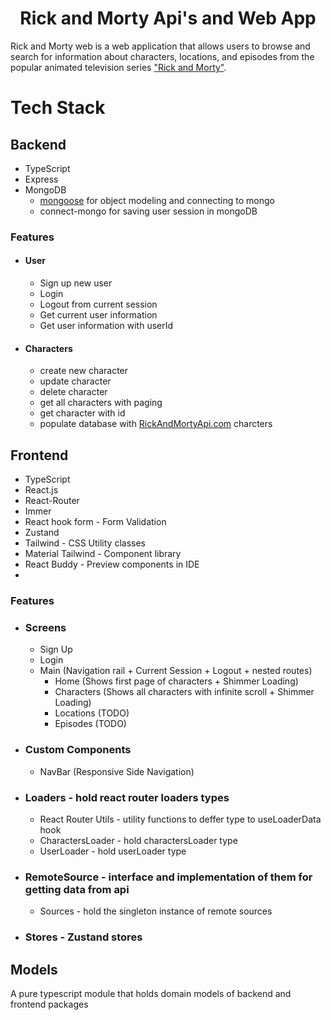 <h1 align="center">Rick and Morty Api's and Web App</h1>

<p>
Rick and Morty web is a web application that allows users to browse and search for information about characters, locations, and episodes from the popular animated television series <a href="https://www.imdb.com/title/tt2861424/">"Rick and Morty"</a>.
</p>

# Tech Stack

## Backend

- TypeScript
- Express
- MongoDB
    - <a href="https://github.com/Automattic/mongoose">mongoose</a> for object modeling and connecting to mongo
    - <a>connect-mongo</a> for saving user session in mongoDB

### Features

- #### User
    - Sign up new user
    - Login
    - Logout from current session
    - Get current user information
    - Get user information with userId
- #### Characters
    - create new character
    - update character
    - delete character
    - get all characters with paging
    - get character with id
    - populate database with <a href="https://rickandmortyapi.com/">RickAndMortyApi.com</a> charcters

## Frontend

- TypeScript
- React.js
- React-Router
- Immer
- React hook form - Form Validation
- Zustand
- Tailwind - CSS Utility classes
- Material Tailwind - Component library
- React Buddy - Preview components in IDE
-

### Features

- ### Screens
    - Sign Up
    - Login
    - Main (Navigation rail + Current Session + Logout + nested routes)
        - Home (Shows first page of characters + Shimmer Loading)
        - Characters (Shows all characters with infinite scroll + Shimmer Loading)
        - Locations (TODO)
        - Episodes (TODO)
- ### Custom Components
    - NavBar (Responsive Side Navigation)

- ### Loaders - hold react router loaders types
    - React Router Utils - utility functions to deffer type to useLoaderData hook
    - CharactersLoader - hold charactersLoader type
    - UserLoader - hold userLoader type
- ### RemoteSource - interface and implementation of them for getting data from api
    - Sources - hold the singleton instance of remote sources
- ### Stores - Zustand stores

## Models

<p>A pure typescript module that holds domain models of backend and frontend packages</p>